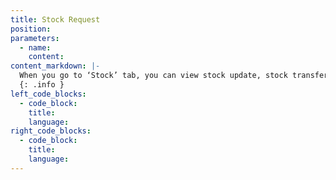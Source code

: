 ```yaml
---
title: Stock Request
position:
parameters:
  - name:
    content:
content_markdown: |-
  When you go to ‘Stock’ tab, you can view stock update, stock transfer, stock clear, stock accept, stock taking and stock invoice.  
  {: .info }
left_code_blocks:
  - code_block:
    title:
    language:
right_code_blocks:
  - code_block:
    title:
    language:
---
```

